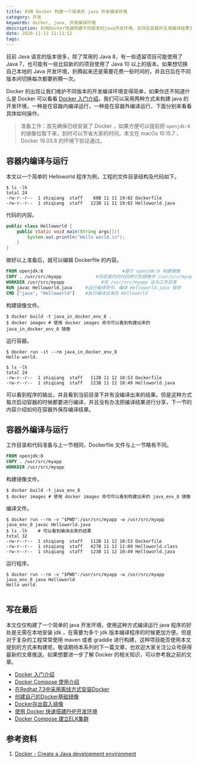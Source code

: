 ```yaml
---
title: 利用 Docker 构建一个简单的 java 开发编译环境
category: 开发
keywords: docker, java, 开发编译环境
description: 利用Docker快速构建不同版本的java开发环境，支持在容器外生成编译结果文件。
date: 2020-11-12 11:13:52
tags:
---
```



目前 Java 语言的版本很多，除了常用的 Java 8，有一些遗留项目可能使用了 Java 7，也可能有一些比较新的的项目使用了 Java 10 以上的版本。如果想切换自己本地的 Java 开发环境，折腾起来还是需要花费一些时间的，并且日后在不同版本间切换每次都要折腾一次。

Docker 的出现让我们维护不同版本的开发编译环境变得简单，如果你还不知道什么是 Docker 可以看看 [Docker 入门介绍](http://edulinks.cn/2018/06/20/20180620-docker-overview/)。我们可以采用两种方式来构建 java 的开发环境，一种是在容器内编译运行，一种是在容器外编译运行，下面分别来看看具体如何操作。

>  准备工作：首先确保已经安装了 Docker ，如果方便可以提前把 `openjdk:8` 的镜像拉取下来，到时可以节省大家的时间。本文在 macOs 10.15.7 、Docker 19.03.8 的环境下验证通过。

## 容器内编译与运行

本文以一个简单的 Helloworld 程序为例，工程的文件目录结构及代码如下。

```shell
$ ls -lh
total 24
-rw-r--r--  1 shiqiang  staff    60B 11 11 19:02 Dockerfile
-rw-r--r--  1 shiqiang  staff   123B 11 11 19:02 Helloworld.java
```

代码的内容。

```java
public class Helloworld {
    public static void main(String args[]){
        System.out.println("Hello world.\n");
    }
}
```

做好以上准备后，就可以编辑 Dockerfile 的内容。

```dockerfile
FROM openjdk:8  							#基于 openjdk:8 构建镜像
COPY . /usr/src/myapp  			  #将目录内的代码拷贝到镜像中 /usr/src/myapp 的位置
WORKDIR /usr/src/myapp  			#将 /usr/src/myapp 设为工作目录
RUN javac Helloworld.java  	  #运行编译命令，编译 Helloworld.java 程序
CMD ["java", "Helloworld"]    #执行编译出来的 Helloworld
```

构建镜像文件。

```shell
$ docker build -t java_in_docker_env_8 . 
$ docker images # 使用 docker images 命令可以看到构建出来的 java_in_docker_env_8 镜像
```

运行容器。

```shell
$ docker run -it --rm java_in_docker_env_8
Hello world.

$ ls -lh                                  
total 24
-rw-r--r--  1 shiqiang  staff   112B 11 12 10:53 Dockerfile
-rw-r--r--  1 shiqiang  staff   123B 11 12 10:49 Helloworld.java
```

可以看到程序的输出，并且看到当前目录下并有没编译出来的结果。但是这种方式每次启动容器的时候都要进行编译，并且没有办法把编译结果进行分享，下一节的内容介绍如何在容器外保存编译结果。

## 容器外编译与运行

工作目录和代码准备与上一节相同，Dockerfile 文件与上一节略有不同。

```dockerfile
FROM openjdk:8
COPY . /usr/src/myapp
WORKDIR /usr/src/myapp
```

构建镜像文件。

```shell
$ docker build -t java_env_8
$ docker images # 使用 docker images 命令可以看到构建出来的 java_env_8 镜像
```

编译文件。

```shell
$ docker run --rm -v "$PWD":/usr/src/myapp -w /usr/src/myapp java_env_8 javac Helloworld.java
$ ls -lh	# 可以看到编译出来的结果
total 32
-rw-r--r--  1 shiqiang  staff   112B 11 12 10:53 Dockerfile
-rw-r--r--  1 shiqiang  staff   427B 11 12 11:09 Helloworld.class
-rw-r--r--  1 shiqiang  staff   123B 11 12 10:49 Helloworld.java
```

运行程序。

```shell
$ docker run --rm -v "$PWD":/usr/src/myapp -w /usr/src/myapp java_env_8 java Helloworld      
Hello world.


```

## 写在最后

本文仅仅构建了一个简单的 java 开发环境，使用这种方式编译运行 java 程序的好处是无需在本地安装 jdk ，在需要为多个 jdk 版本编译程序的时候更加方便。但是对于复杂的工程常常使用 maven 或者 graddle 进行构建，这种项目能否使用本文提到的方式来构建呢，敬请期待本系列的下一篇文章，也欢迎大家关注公众号获得最新的文章推送。如果想要进一步了解 Docker 的相关知识，可以参考我之前的文章。

* [Docker 入门介绍](http://edulinks.cn/2018/06/20/20180620-docker-overview/)
* [Docker Compose 使用介绍](http://edulinks.cn/2020/04/15/20200415-docker-compose/)
* [在Redhat 7.3中采用离线方式安装Docker](http://edulinks.cn/2018/07/11/20180711-install-docker-ce-in-redhat-73/)
* [创建自己的Docker基础镜像](http://edulinks.cn/2018/06/27/20180627-make-your-own-base-docker-image/)
* [Docker存出载入镜像](http://edulinks.cn/2018/07/16/20180716-docker-save-load-image/)
* [使用 Docker 快速搭建PHP开发环境](http://edulinks.cn/2020/04/17/20200415-qucik-lnmp-dev-environment/)
* [Docker Compose 建立ELK集群](http://edulinks.cn/2020/01/15/20200115-docker-compose-elk-cluster/)

## 参考资料

1. [Docker - Create a Java development environment](https://childofcode.com/docker-create-a-java-development-environment/)

